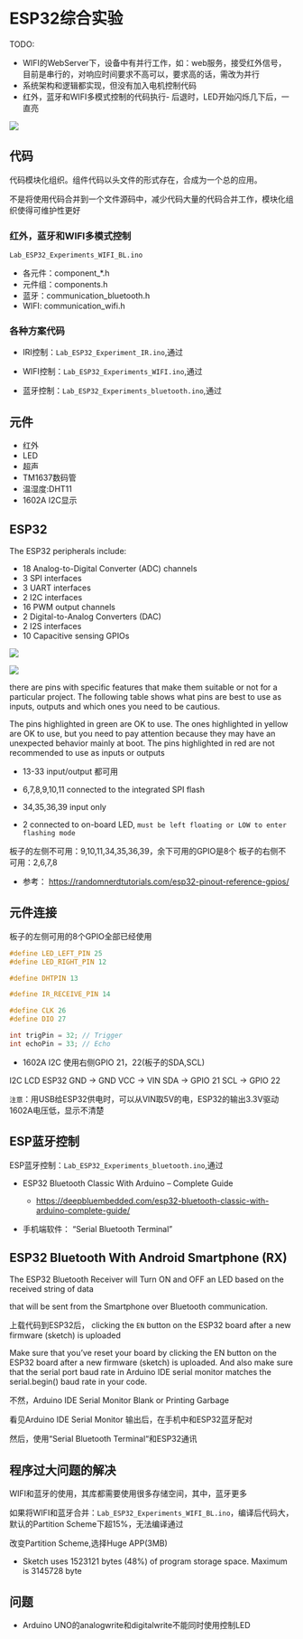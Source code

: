 # ESP32综合实验

TODO: 

* WIFI的WebServer下，设备中有并行工作，如：web服务，接受红外信号，目前是串行的，对响应时间要求不高可以，要求高的话，需改为并行
* 系统架构和逻辑都实现，但没有加入电机控制代码
* 红外，蓝牙和WIFI多模式控制的代码执行- 后退时，LED开始闪烁几下后，一直亮

![](img/esp32_experiments.jpg)

## 代码

代码模块化组织。组件代码以头文件的形式存在，合成为一个总的应用。

不是将使用代码合并到一个文件源码中，减少代码大量的代码合并工作，模块化组织使得可维护性更好

### 红外，蓝牙和WIFI多模式控制

`Lab_ESP32_Experiments_WIFI_BL.ino`

* 各元件：component_*.h
* 元件组：components.h
* 蓝牙：communication_bluetooth.h
* WIFI: communication_wifi.h

### 各种方案代码

* IRI控制：`Lab_ESP32_Experiment_IR.ino`,通过
 
* WIFI控制：`Lab_ESP32_Experiments_WIFI.ino`,通过

* 蓝牙控制：`Lab_ESP32_Experiments_bluetooth.ino`,通过

## 元件

* 红外
* LED
* 超声
* TM1637数码管
* 温湿度:DHT11
* 1602A I2C显示

## ESP32 

The ESP32 peripherals include:

* 18 Analog-to-Digital Converter (ADC) channels
* 3 SPI interfaces
* 3 UART interfaces
* 2 I2C interfaces
* 16 PWM output channels
* 2 Digital-to-Analog Converters (DAC)
* 2 I2S interfaces
* 10 Capacitive sensing GPIOs

![](img/esp32_pinout.jpg)

![](img/esp32_pinout_2.jpg)

there are pins with specific features that make them suitable or not for a particular project. The following table shows what pins are best to use as inputs, outputs and which ones you need to be cautious.

The pins highlighted in green are OK to use. The ones highlighted in yellow are OK to use, but you need to pay attention because they may have an unexpected behavior mainly at boot. The pins highlighted in red are not recommended to use as inputs or outputs

* 13-33 input/output 都可用

* 6,7,8,9,10,11 connected to the integrated SPI flash
* 34,35,36,39 input only
* 2 connected to on-board LED, `must be left floating or LOW to enter flashing mode`

板子的左侧不可用：9,10,11,34,35,36,39，余下可用的GPIO是8个
板子的右侧不可用：2,6,7,8

* 参考： https://randomnerdtutorials.com/esp32-pinout-reference-gpios/

## 元件连接

板子的左侧可用的8个GPIO全部已经使用
```c
#define LED_LEFT_PIN 25
#define LED_RIGHT_PIN 12

#define DHTPIN 13

#define IR_RECEIVE_PIN 14

#define CLK 26
#define DIO 27

int trigPin = 32; // Trigger
int echoPin = 33; // Echo
```

* 1602A I2C 使用右侧GPIO 21，22(板子的SDA,SCL)

I2C LCD	ESP32
GND -> GND
VCC -> VIN
SDA	-> GPIO 21
SCL	-> GPIO 22

`注意`：用USB给ESP32供电时，可以从VIN取5V的电，ESP32的输出3.3V驱动1602A电压低，显示不清楚

## ESP蓝牙控制

ESP蓝牙控制：`Lab_ESP32_Experiments_bluetooth.ino`,通过

* ESP32 Bluetooth Classic With Arduino – Complete Guide
  * https://deepbluembedded.com/esp32-bluetooth-classic-with-arduino-complete-guide/

* 手机端软件： “Serial Bluetooth Terminal”

## ESP32 Bluetooth With Android Smartphone (RX)

The ESP32 Bluetooth Receiver will Turn ON and OFF an LED based on the received string of data 

that will be sent from the Smartphone over Bluetooth communication.

上载代码到ESP32后， clicking the `EN` button on the ESP32 board after a new firmware (sketch) is uploaded

Make sure that you’ve reset your board by clicking the EN button on the ESP32 board after a new firmware (sketch) is uploaded. And also make sure that the serial port baud rate in Arduino IDE serial monitor matches the serial.begin() baud rate in your code.

不然，Arduino IDE Serial Monitor Blank or Printing Garbage

看见Arduino IDE Serial Monitor 输出后，在手机中和ESP32蓝牙配对

然后，使用“Serial Bluetooth Terminal“和ESP32通讯


##  程序过大问题的解决
 
WIFI和蓝牙的使用，其库都需要使用很多存储空间，其中，蓝牙更多

如果将WIFI和蓝牙合并：`Lab_ESP32_Experiments_WIFI_BL.ino`，编译后代码大，默认的Partition Scheme下超15%，无法编译通过

改变Partition Scheme,选择Huge APP(3MB)

* Sketch uses 1523121 bytes (48%) of program storage space. Maximum is 3145728 byte

## 问题

* Arduino UNO的analogwrite和digitalwrite不能同时使用控制LED
